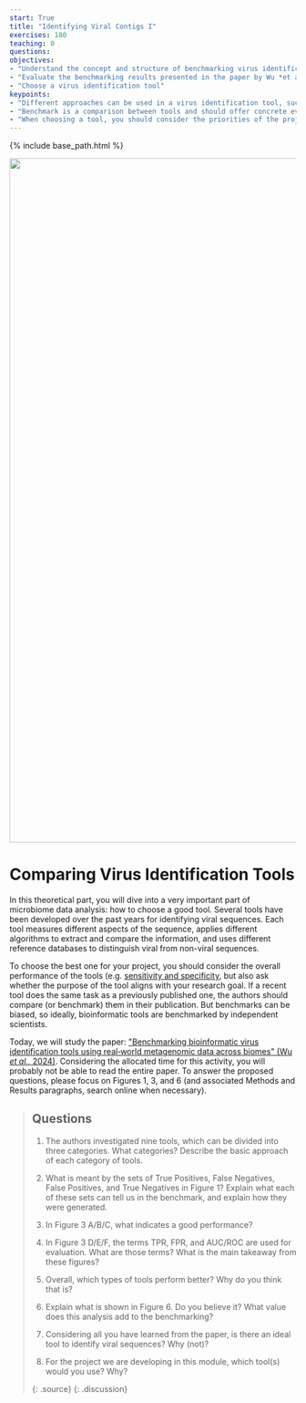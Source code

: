 ```yaml
---
start: True
title: "Identifying Viral Contigs I"
exercises: 180
teaching: 0
questions:
objectives:
- "Understand the concept and structure of benchmarking virus identification tools"
- "Evaluate the benchmarking results presented in the paper by Wu *et al*"
- "Choose a virus identification tool"
keypoints:
- "Different approaches can be used in a virus identification tool, such as reference-based and machine learning"
- "Benchmark is a comparison between tools and should offer concrete evidence of performance, such as number of TP, FN, FP and TN"
- "When choosing a tool, you should consider the priorities of the project. E. g. you need to identify as many viruses as possible and FP are not critical, so a tool with high recall is ideal"
---
```


{% include base_path.html %}
<p align="center">
    <a href="{{ site.carpentries_site }}"><img src="{{ relative_root_path }}/assets/img/logo_day3.png" alt="Viromics workflow" width="1200" /></a>
</p>

# Comparing Virus Identification Tools

In this theoretical part, you will dive into a very important part of microbiome data analysis: how to choose a good tool. Several tools have been developed over the past years for identifying viral sequences. Each tool measures different aspects of the sequence, applies different algorithms to extract and compare the information, and uses different reference databases to distinguish viral from non-viral sequences.

To choose the best one for your project, you should consider the overall performance of the tools (e.g. [sensitivity and specificity](https://en.wikipedia.org/wiki/Sensitivity_and_specificity), but also ask whether the purpose of the tool aligns with your research goal. If a recent tool does the same task as a previously published one, the authors should compare (or benchmark) them in their publication. But benchmarks can be biased, so ideally, bioinformatic tools are benchmarked by independent scientists. 

Today, we will study the paper: ["Benchmarking bioinformatic virus identification tools using real‐world metagenomic data across biomes" (Wu *et al.*, 2024)](https://genomebiology.biomedcentral.com/articles/10.1186/s13059-024-03236-4). Considering the allocated time for this activity, you will probably not be able to read the entire paper. To answer the proposed questions, please focus on Figures 1, 3, and 6 (and associated Methods and Results paragraphs, search online when necessary).

> ## Questions
>
> 1. The authors investigated nine tools, which can be divided into three categories.
> What categories? Describe the basic approach of each category of tools.
> 
> 2. What is meant by the sets of True Positives, False Negatives, False Positives, and True Negatives in Figure 1? 
> Explain what each of these sets can tell us in the benchmark, and explain how they were generated. 
> 
> 3. In Figure 3 A/B/C, what indicates a good performance? 
>   
> 4. In Figure 3 D/E/F, the terms TPR, FPR, and AUC/ROC are used for evaluation.
> What are those terms? What is the main takeaway from these figures? 
> 
> 5. Overall, which types of tools perform better? Why do you think that is?
> 
> 6. Explain what is shown in Figure 6. Do you believe it? What value does this analysis add to the benchmarking?
> 
> 7. Considering all you have learned from the paper, is there an ideal tool to identify viral sequences? Why (not)?
> 
> 8. For the project we are developing in this module, which tool(s) would you use? Why?
> 
> {: .source}
{: .discussion}
